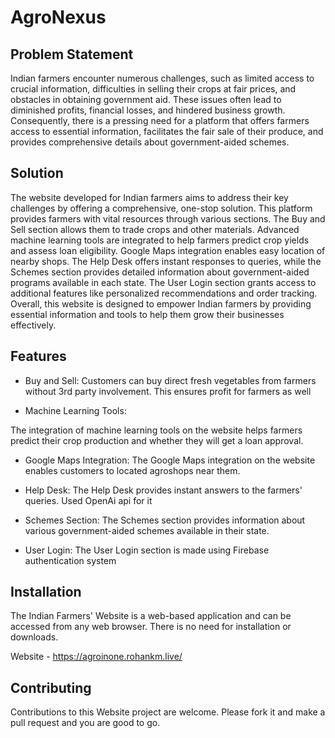 # AgroNexus







## Problem Statement


Indian farmers encounter numerous challenges, such as limited access to crucial information, difficulties in selling their crops at fair prices, and obstacles in obtaining government aid. These issues often lead to diminished profits, financial losses, and hindered business growth. Consequently, there is a pressing need for a platform that offers farmers access to essential information, facilitates the fair sale of their produce, and provides comprehensive details about government-aided schemes.

## Solution

The website developed for Indian farmers aims to address their key challenges by offering a comprehensive, one-stop solution. This platform provides farmers with vital resources through various sections. The Buy and Sell section allows them to trade crops and other materials. Advanced machine learning tools are integrated to help farmers predict crop yields and assess loan eligibility. Google Maps integration enables easy location of nearby shops. The Help Desk offers instant responses to queries, while the Schemes section provides detailed information about government-aided programs available in each state. The User Login section grants access to additional features like personalized recommendations and order tracking. Overall, this website is designed to empower Indian farmers by providing essential information and tools to help them grow their businesses effectively.


## Features

* Buy and Sell: Customers can buy direct fresh vegetables from farmers without 3rd party involvement. This ensures profit for farmers as well

* Machine Learning Tools: 


The integration of machine learning tools on the website helps farmers predict their crop production and whether they will get a loan approval.

* Google Maps Integration: The Google Maps integration on the website enables customers to located agroshops near them.

* Help Desk: The Help Desk provides instant answers to the farmers' queries. Used OpenAi api for it

* Schemes Section: The Schemes section provides information about various government-aided schemes available in their state.

* User Login: The User Login section is made using Firebase authentication system


## Installation

The Indian Farmers' Website is a web-based application and can be accessed from any web browser. There is no need for installation or downloads.

Website - https://agroinone.rohankm.live/

## Contributing

Contributions to this  Website project are welcome. Please fork it and make a pull request and you are good to go.

